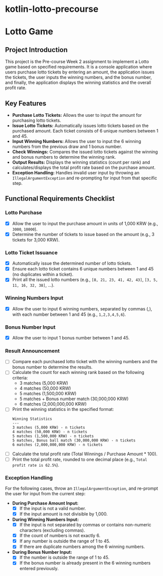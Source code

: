 # kotlin-lotto-precourse

# Lotto Game

## Project Introduction

This project is the Pre-course Week 2 assignment to implement a Lotto game based on specified requirements. It is a console application where users purchase lotto tickets by entering an amount, the application issues the tickets, the user inputs the winning numbers, and the bonus number, and finally, the application displays the winning statistics and the overall profit rate.

## Key Features

* **Purchase Lotto Tickets:** Allows the user to input the amount for purchasing lotto tickets.
* **Issue Lotto Tickets:** Automatically issues lotto tickets based on the purchased amount. Each ticket consists of 6 unique numbers between 1 and 45.
* **Input Winning Numbers:** Allows the user to input the 6 winning numbers from the previous draw and 1 bonus number.
* **Check Winnings:** Compares the issued lotto tickets against the winning and bonus numbers to determine the winning rank.
* **Output Results:** Displays the winning statistics (count per rank) and calculates/displays the total profit rate based on the purchase amount.
* **Exception Handling:** Handles invalid user input by throwing an `IllegalArgumentException` and re-prompting for input from that specific step.

## Functional Requirements Checklist

### Lotto Purchase

* [x] Allow the user to input the purchase amount in units of 1,000 KRW (e.g., `3000`, `10000`).
* [x] Determine the number of tickets to issue based on the amount (e.g., 3 tickets for 3,000 KRW).

### Lotto Ticket Issuance

* [x] Automatically issue the determined number of lotto tickets.
* [x] Ensure each lotto ticket contains 6 unique numbers between 1 and 45 (no duplicates within a ticket).
* [x] Print all the issued lotto numbers (e.g., `[8, 21, 23, 41, 42, 43]`, `[3, 5, 11, 16, 32, 38]`, ...).

### Winning Numbers Input

* [x] Allow the user to input 6 winning numbers, separated by commas (,), with each number between 1 and 45 (e.g., `1,2,3,4,5,6`).

### Bonus Number Input

* [x] Allow the user to input 1 bonus number between 1 and 45.

### Result Announcement

* [ ] Compare each purchased lotto ticket with the winning numbers and the bonus number to determine the results.
* [ ] Calculate the count for each winning rank based on the following criteria:
    * 3 matches (5,000 KRW)
    * 4 matches (50,000 KRW)
    * 5 matches (1,500,000 KRW)
    * 5 matches + Bonus number match (30,000,000 KRW)
    * 6 matches (2,000,000,000 KRW)
* [ ] Print the winning statistics in the specified format:
    ```
    Winning Statistics
    ---
    3 matches (5,000 KRW) - n tickets
    4 matches (50,000 KRW) - n tickets
    5 matches (1,500,000 KRW) - n tickets
    5 matches, Bonus ball match (30,000,000 KRW) - n tickets
    6 matches (2,000,000,000 KRW) - n tickets
    ```
* [ ] Calculate the total profit rate (Total Winnings / Purchase Amount * 100).
* [ ] Print the total profit rate, rounded to one decimal place (e.g., `Total profit rate is 62.5%`).

### Exception Handling

For the following cases, throw an `IllegalArgumentException`, and re-prompt the user for input from the current step:

* **During Purchase Amount Input:**
    * [x] If the input is not a valid number.
    * [x] If the input amount is not divisible by 1,000.
* **During Winning Numbers Input:**
    * [x] If the input is not separated by commas or contains non-numeric characters (excluding commas).
    * [x] If the count of numbers is not exactly 6.
    * [x] If any number is outside the range of 1 to 45.
    * [x] If there are duplicate numbers among the 6 winning numbers.
* **During Bonus Number Input:**
    * [x] If the number is outside the range of 1 to 45.
    * [x] If the bonus number is already present in the 6 winning numbers entered previously.